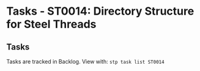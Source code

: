 # Tasks - ST0014: Directory Structure for Steel Threads

## Tasks
Tasks are tracked in Backlog. View with: `stp task list ST0014`

